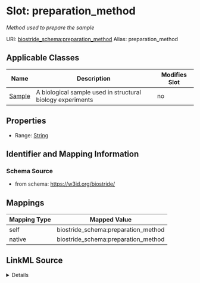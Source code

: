 

# Slot: preparation_method 


_Method used to prepare the sample_





URI: [biostride_schema:preparation_method](https://w3id.org/biostride/schema/preparation_method)
Alias: preparation_method

<!-- no inheritance hierarchy -->





## Applicable Classes

| Name | Description | Modifies Slot |
| --- | --- | --- |
| [Sample](Sample.md) | A biological sample used in structural biology experiments |  no  |






## Properties

* Range: [String](String.md)




## Identifier and Mapping Information






### Schema Source


* from schema: https://w3id.org/biostride/




## Mappings

| Mapping Type | Mapped Value |
| ---  | ---  |
| self | biostride_schema:preparation_method |
| native | biostride_schema:preparation_method |




## LinkML Source

<details>
```yaml
name: preparation_method
description: Method used to prepare the sample
from_schema: https://w3id.org/biostride/
rank: 1000
alias: preparation_method
owner: Sample
domain_of:
- Sample
range: string

```
</details>